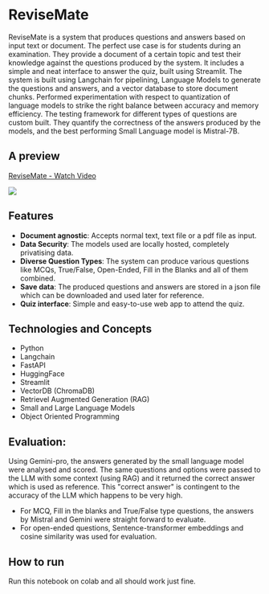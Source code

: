 # ReviseMate
ReviseMate is a system that produces questions and answers based on input text or document. The perfect use case is for students during an examination. They provide a document of a certain topic and test their knowledge against the questions produced by the system. It includes a simple and neat interface to answer the quiz, built using Streamlit. The system is built using Langchain for pipelining, Language Models to generate the questions and answers, and a vector database to store document chunks. Performed experimentation with respect to quantization of language models to strike the right balance between accuracy and memory efficiency. The testing framework for different types of questions are custom built. They quantify the correctness of the answers produced by the models, and the best performing Small Language model is Mistral-7B.

## A preview
<div>
    <a href="https://www.loom.com/share/5da592f4abff4d23a22b710db0f7e8d6">
      <p>ReviseMate - Watch Video</p>
    </a>
    <a href="https://www.loom.com/share/5da592f4abff4d23a22b710db0f7e8d6">
      <img style="max-width:300px;" src="https://cdn.loom.com/sessions/thumbnails/5da592f4abff4d23a22b710db0f7e8d6-b07384e5dc6ac307-full-play.gif">
    </a>
  </div>

## Features
- **Document agnostic**: Accepts normal text, text file or a pdf file as input.
- **Data Security**: The models used are locally hosted, completely privatising data.
- **Diverse Question Types**: The system can produce various questions like MCQs, True/False, Open-Ended, Fill in the Blanks and all of them combined.
- **Save data**: The produced questions and answers are stored in a json file which can be downloaded and used later for reference.
- **Quiz interface**: Simple and easy-to-use web app to attend the quiz.

## Technologies and Concepts
- Python
- Langchain
- FastAPI
- HuggingFace
- Streamlit
- VectorDB (ChromaDB)
- Retrievel Augmented Generation (RAG)
- Small and Large Language Models
- Object Oriented Programming

## Evaluation:
Using Gemini-pro, the answers generated by the small language model were analysed and scored. The same questions and options were passed to the LLM with some context (using RAG) and it returned the correct answer which is used as reference. This "correct answer" is contingent to the accuracy of the LLM which happens to be very high. 
- For MCQ, Fill in the blanks and True/False type questions, the answers by Mistral and Gemini were straight forward to evaluate.
- For open-ended questions, Sentence-transformer embeddings and cosine similarity was used for evaluation.

## How to run
Run this notebook on colab and all should work just fine. 
